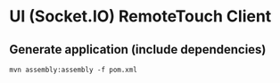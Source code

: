 # UI (Socket.IO) RemoteTouch Client
## Generate application (include dependencies)
`mvn assembly:assembly -f pom.xml`


